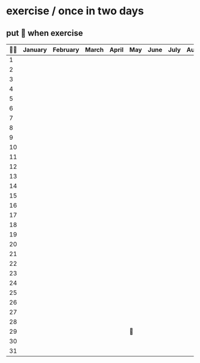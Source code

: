 # exercise / once in two days

## put :muscle: when exercise

| :weight_lifting_man: | January | February | March | April | May      | June | July | August | Sept. | Oct. | Nov. | Dec. |
| -------------------- | ------- | -------- | ----- | ----- | -------- | ---- | ---- | ------ | ----- | ---- | ---- | ---- |
| 1                    |         |          |       |       |          |      |      |        |       |      |      |      |
| 2                    |         |          |       |       |          |      |      |        |       |      |      |      |
| 3                    |         |          |       |       |          |      |      |        |       |      |      |      |
| 4                    |         |          |       |       |          |      |      |        |       |      |      |      |
| 5                    |         |          |       |       |          |      |      |        |       |      |      |      |
| 6                    |         |          |       |       |          |      |      |        |       |      |      |      |
| 7                    |         |          |       |       |          |      |      |        |       |      |      |      |
| 8                    |         |          |       |       |          |      |      |        |       |      |      |      |
| 9                    |         |          |       |       |          |      |      |        |       |      |      |      |
| 10                   |         |          |       |       |          |      |      |        |       |      |      |      |
| 11                   |         |          |       |       |          |      |      |        |       |      |      |      |
| 12                   |         |          |       |       |          |      |      |        |       |      |      |      |
| 13                   |         |          |       |       |          |      |      |        |       |      |      |      |
| 14                   |         |          |       |       |          |      |      |        |       |      |      |      |
| 15                   |         |          |       |       |          |      |      |        |       |      |      |      |
| 16                   |         |          |       |       |          |      |      |        |       |      |      |      |
| 17                   |         |          |       |       |          |      |      |        |       |      |      |      |
| 18                   |         |          |       |       |          |      |      |        |       |      |      |      |
| 19                   |         |          |       |       |          |      |      |        |       |      |      |      |
| 20                   |         |          |       |       |          |      |      |        |       |      |      |      |
| 21                   |         |          |       |       |          |      |      |        |       |      |      |      |
| 22                   |         |          |       |       |          |      |      |        |       |      |      |      |
| 23                   |         |          |       |       |          |      |      |        |       |      |      |      |
| 24                   |         |          |       |       |          |      |      |        |       |      |      |      |
| 25                   |         |          |       |       |          |      |      |        |       |      |      |      |
| 26                   |         |          |       |       |          |      |      |        |       |      |      |      |
| 27                   |         |          |       |       |          |      |      |        |       |      |      |      |
| 28                   |         |          |       |       |          |      |      |        |       |      |      |      |
| 29                   |         |          |       |       | :muscle: |      |      |        |       |      |      |      |
| 30                   |         |          |       |       |          |      |      |        |       |      |      |      |
| 31                   |         |          |       |       |          |      |      |        |       |      |      |      |

